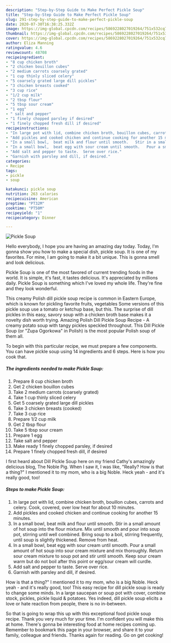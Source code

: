 ```yaml
---
description: "Step-by-Step Guide to Make Perfect Pickle Soup"
title: "Step-by-Step Guide to Make Perfect Pickle Soup"
slug: 291-step-by-step-guide-to-make-perfect-pickle-soup
date: 2020-07-30T16:38:25.332Z
image: https://img-global.cpcdn.com/recipes/5869228027019264/751x532cq70/pickle-soup-recipe-main-photo.jpg
thumbnail: https://img-global.cpcdn.com/recipes/5869228027019264/751x532cq70/pickle-soup-recipe-main-photo.jpg
cover: https://img-global.cpcdn.com/recipes/5869228027019264/751x532cq70/pickle-soup-recipe-main-photo.jpg
author: Eliza Manning
ratingvalue: 4.6
reviewcount: 48708
recipeingredient:
- "8 cup chicken broth"
- "2 chicken bouillon cubes"
- "2 medium carrots coarsely grated"
- "1 cup thinly sliced celery"
- "5 coarsely grated large dill pickles"
- "3 chicken breasts cooked"
- "3 cup rice"
- "1/2 cup milk"
- "2 tbsp flour"
- "5 tbsp sour cream"
- "1 egg"
- " salt and pepper"
- "1 finely chopped parsley if desired"
- "1 finely chopped fresh dill if desired"
recipeinstructions:
- "In large pot with lid, combine chicken broth, bouillon cubes, carrots and celery.  Cook, covered, over low heat for about 10 minutes."
- "Add pickles and cooked chicken and continue cooking for another 15 minutes."
- "In a small bowl,  beat milk and flour until smooth.   Stir in a small amount of hot soup into the flour mixture.   Mix until smooth and pour into soup pot, stirring until well combined.   Bring soup to a boil,  stirring frequently,  until soup is slightly thickened.   Remove from heat."
- "In a small bowl,  beat egg with sour cream until smooth.   Pour a small amount of hot soup into sour cream mixture and mix thoroughly.   Return sour cream mixture to soup pot and stir until smooth.  Keep sour cream warm but do not boil after this point or egg/sour cream will curdle."
- "Add salt and pepper to taste.  Serve over rice."
- "Garnish with parsley and dill, if desired."
categories:
- Recipe
tags:
- pickle
- soup

katakunci: pickle soup 
nutrition: 263 calories
recipecuisine: American
preptime: "PT32M"
cooktime: "PT50M"
recipeyield: "1"
recipecategory: Dinner

---
```



![Pickle Soup](https://img-global.cpcdn.com/recipes/5869228027019264/751x532cq70/pickle-soup-recipe-main-photo.jpg)

Hello everybody, I hope you are having an amazing day today. Today, I'm gonna show you how to make a special dish, pickle soup. It is one of my favorites. For mine, I am going to make it a bit unique. This is gonna smell and look delicious.

Pickle Soup is one of the most favored of current trending foods in the world. It is simple, it's fast, it tastes delicious. It's appreciated by millions daily. Pickle Soup is something which I've loved my whole life. They're fine and they look wonderful.

This creamy Polish dill pickle soup recipe is common in Eastern Europe, which is known for pickling favorite fruits, vegetables Some versions of this pickle soup use a tomato or ketchup base, but this. The surprise of dill pickles in this easy, savory soup with a chicken broth base makes it a novelty dish worth trying. Amazing Polish Dill Pickle Soup Recipe - A creamy potato soup with tangy pickles speckled throughout. This Dill Pickle Soup (or &#34;Zupa Ogorkowa&#34; in Polish) is the most popular Polish soup of them all.


To begin with this particular recipe, we must prepare a few components. You can have pickle soup using 14 ingredients and 6 steps. Here is how you cook that.

<!--inarticleads1-->

##### The ingredients needed to make Pickle Soup:

1. Prepare 8 cup chicken broth
1. Get 2 chicken bouillon cubes
1. Take 2 medium carrots (coarsely grated)
1. Take 1 cup thinly sliced celery
1. Get 5 coarsely grated large dill pickles
1. Take 3 chicken breasts (cooked)
1. Take 3 cup rice
1. Prepare 1/2 cup milk
1. Get 2 tbsp flour
1. Take 5 tbsp sour cream
1. Prepare 1 egg
1. Take  salt and pepper
1. Make ready 1 finely chopped parsley, if desired
1. Prepare 1 finely chopped fresh dill, if desired


I first heard about Dill Pickle Soup here on my friend Cathy&#39;s amazingly delicious blog, The Noble Pig. When I saw it, I was like, &#34;Really? How is that a thing?&#34; I mentioned it to my mom, who is a big Noble. Heck yeah - and it&#39;s really good, too! 

<!--inarticleads2-->

##### Steps to make Pickle Soup:

1. In large pot with lid, combine chicken broth, bouillon cubes, carrots and celery.  Cook, covered, over low heat for about 10 minutes.
1. Add pickles and cooked chicken and continue cooking for another 15 minutes.
1. In a small bowl,  beat milk and flour until smooth.   Stir in a small amount of hot soup into the flour mixture.   Mix until smooth and pour into soup pot, stirring until well combined.   Bring soup to a boil,  stirring frequently,  until soup is slightly thickened.   Remove from heat.
1. In a small bowl,  beat egg with sour cream until smooth.   Pour a small amount of hot soup into sour cream mixture and mix thoroughly.   Return sour cream mixture to soup pot and stir until smooth.  Keep sour cream warm but do not boil after this point or egg/sour cream will curdle.
1. Add salt and pepper to taste.  Serve over rice.
1. Garnish with parsley and dill, if desired.


How is that a thing?&#34; I mentioned it to my mom, who is a big Noble. Heck yeah - and it&#39;s really good, too! This easy recipe for dill pickle soup is ready to change some minds. In a large saucepan or soup pot with cover, combine stock, pickles, pickle liquid &amp; potatoes. Yes indeed, dill pickle soup elicits a love or hate reaction from people, there is no in-between. 

So that is going to wrap this up with this exceptional food pickle soup recipe. Thank you very much for your time. I'm confident you will make this at home. There's gonna be interesting food at home recipes coming up. Remember to bookmark this page in your browser, and share it to your family, colleague and friends. Thanks again for reading. Go on get cooking!
